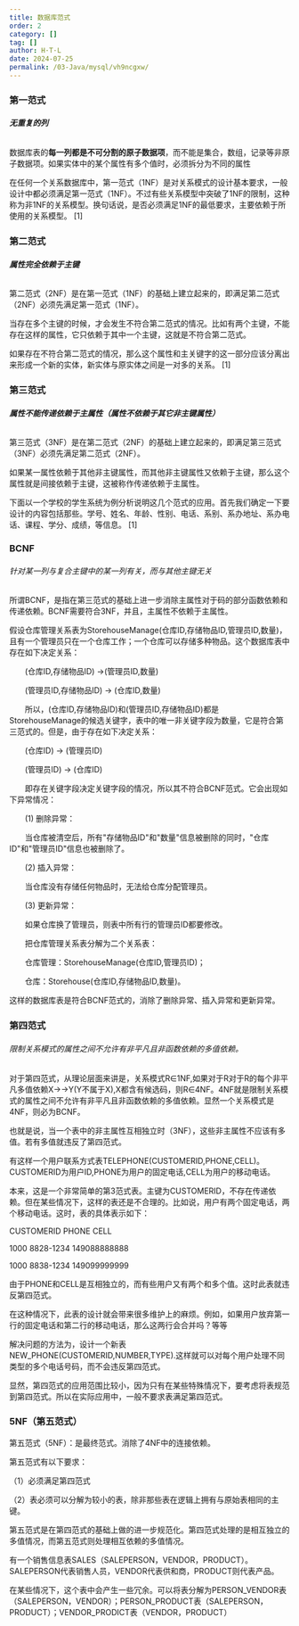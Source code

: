 ```yaml
---
title: 数据库范式
order: 2
category: []
tag: []
author: H·T·L
date: 2024-07-25
permalink: /03-Java/mysql/vh9ncgxw/
---
```

### 第一范式

###### **无重复的列**

数据库表的**每一列都是不可分割的原子数据项**，而不能是集合，数组，记录等非原子数据项。如果实体中的某个属性有多个值时，必须拆分为不同的属性

在任何一个关系数据库中，第一范式（1NF）是对关系模式的设计基本要求，一般设计中都必须满足第一范式（1NF）。不过有些关系模型中突破了1NF的限制，这种称为非1NF的关系模型。换句话说，是否必须满足1NF的最低要求，主要依赖于所使用的关系模型。 [1] 

### 第二范式

###### **属性完全依赖于主键**

第二范式（2NF）是在第一范式（1NF）的基础上建立起来的，即满足第二范式（2NF）必须先满足第一范式（1NF）。

当存在多个主键的时候，才会发生不符合第二范式的情况。比如有两个主键，不能存在这样的属性，它只依赖于其中一个主键，这就是不符合第二范式。

如果存在不符合第二范式的情况，那么这个属性和主关键字的这一部分应该分离出来形成一个新的实体，新实体与原实体之间是一对多的关系。 [1] 

### 第三范式

###### **属性不能传递依赖于主属性（属性不依赖于其它非主键属性）**

第三范式（3NF）是在第二范式（2NF）的基础上建立起来的，即满足第三范式（3NF）必须先满足第二范式（2NF）。

如果某一属性依赖于其他非主键属性，而其他非主键属性又依赖于主键，那么这个属性就是间接依赖于主键，这被称作传递依赖于主属性。

下面以一个学校的学生系统为例分析说明这几个范式的应用。首先我们确定一下要设计的内容包括那些。学号、姓名、年龄、性别、电话、系别、系办地址、系办电话、课程、学分、成绩，等信息。 [1] 



### BCNF

###### 针对某一列与复合主键中的某一列有关，而与其他主键无关

所谓BCNF，是指在第三范式的基础上进一步消除主属性对于码的部分函数依赖和传递依赖。BCNF需要符合3NF，并且，主属性不依赖于主属性。

假设仓库管理关系表为StorehouseManage(仓库ID,存储物品ID,管理员ID,数量)，且有一个管理员只在一个仓库工作；一个仓库可以存储多种物品。这个数据库表中存在如下决定关系：

　　(仓库ID,存储物品ID) →(管理员ID,数量)

　　(管理员ID,存储物品ID) → (仓库ID,数量)

　　所以，(仓库ID,存储物品ID)和(管理员ID,存储物品ID)都是StorehouseManage的候选关键字，表中的唯一非关键字段为数量，它是符合第三范式的。但是，由于存在如下决定关系：

　　(仓库ID) → (管理员ID)

　　(管理员ID) → (仓库ID)

　　即存在关键字段决定关键字段的情况，所以其不符合BCNF范式。它会出现如下异常情况：

　　(1) 删除异常：

　　当仓库被清空后，所有"存储物品ID"和"数量"信息被删除的同时，"仓库ID"和"管理员ID"信息也被删除了。

　　(2) 插入异常：

　　当仓库没有存储任何物品时，无法给仓库分配管理员。

　　(3) 更新异常：

　　如果仓库换了管理员，则表中所有行的管理员ID都要修改。

　　把仓库管理关系表分解为二个关系表：

　　仓库管理：StorehouseManage(仓库ID,管理员ID)；

　　仓库：Storehouse(仓库ID,存储物品ID,数量)。

这样的数据库表是符合BCNF范式的，消除了删除异常、插入异常和更新异常。

### 第四范式

###### 限制关系模式的属性之间不允许有非平凡且非函数依赖的多值依赖。

对于第四范式，从理论层面来讲是，关系模式R∈1NF,如果对于R对于R的每个非平凡多值依赖X→→Y(Y不属于X),X都含有候选码，则R∈4NF。4NF就是限制关系模式的属性之间不允许有非平凡且非函数依赖的多值依赖。显然一个关系模式是4NF，则必为BCNF。

也就是说，当一个表中的非主属性互相独立时（3NF），这些非主属性不应该有多值。若有多值就违反了第四范式。

有这样一个用户联系方式表TELEPHONE(CUSTOMERID,PHONE,CELL)。CUSTOMERID为用户ID,PHONE为用户的固定电话,CELL为用户的移动电话。

本来，这是一个非常简单的第3范式表。主键为CUSTOMERID，不存在传递依赖。但在某些情况下，这样的表还是不合理的。比如说，用户有两个固定电话，两个移动电话。这时，表的具体表示如下：

CUSTOMERID PHONE CELL

1000 8828-1234 149088888888

1000 8838-1234 149099999999

由于PHONE和CELL是互相独立的，而有些用户又有两个和多个值。这时此表就违反第四范式。

在这种情况下，此表的设计就会带来很多维护上的麻烦。例如，如果用户放弃第一行的固定电话和第二行的移动电话，那么这两行会合并吗？等等

解决问题的方法为，设计一个新表NEW_PHONE(CUSTOMERID,NUMBER,TYPE).这样就可以对每个用户处理不同类型的多个电话号码，而不会违反第四范式。

显然，第四范式的应用范围比较小，因为只有在某些特殊情况下，要考虑将表规范到第四范式。所以在实际应用中，一般不要求表满足第四范式。



### 5NF（第五范式）

第五范式（5NF）：是最终范式。消除了4NF中的连接依赖。

第五范式有以下要求：

（1）必须满足第四范式

（2）表必须可以分解为较小的表，除非那些表在逻辑上拥有与原始表相同的主键。

第五范式是在第四范式的基础上做的进一步规范化。第四范式处理的是相互独立的多值情况，而第五范式则处理相互依赖的多值情况。

有一个销售信息表SALES（SALEPERSON，VENDOR，PRODUCT）。SALEPERSON代表销售人员，VENDOR代表供和商，PRODUCT则代表产品。

在某些情况下，这个表中会产生一些冗余。可以将表分解为PERSON_VENDOR表（SALEPERSON，VENDOR）；PERSON_PRODUCT表（SALEPERSON，PRODUCT）；VENDOR­_PRODICT表（VENDOR，PRODUCT）
